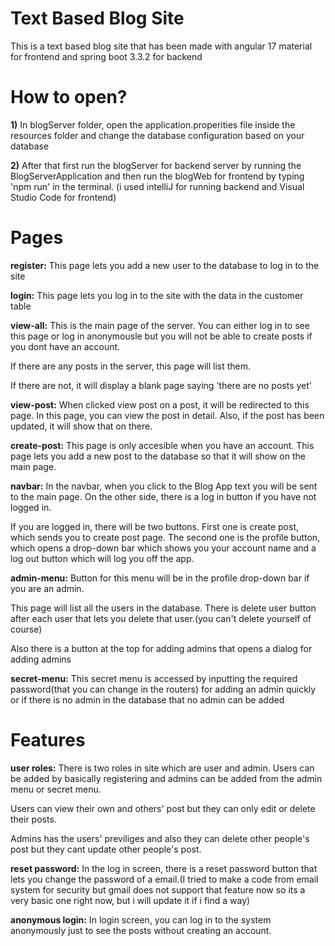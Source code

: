 # Text Based Blog Site
 This is a text based blog site that has been made with angular 17 material for frontend and spring boot 3.3.2 for backend

# How to open?

**1)** In blogServer folder, open the application.properities file inside the resources folder and change the database configuration based on your database

**2)** After that first run the blogServer for backend server by running the BlogServerApplication and then run the blogWeb for frontend by typing 'npm run' in the terminal. (i used intelliJ for running backend and Visual Studio Code for frontend)

# Pages

**register:** This page lets you add a new user to the database to log in to the site

**login:** This page lets you log in to the site with the data in the customer table

**view-all:** This is the main page of the server. You can either log in to see this page or log in anonymousle but you will not be able to create posts if you dont have an account.

If there are any posts in the server, this page will list them.

If there are not, it will display a blank page saying 'there are no posts yet'

**view-post:** When clicked view post on a post, it will be redirected to this page. In this page, you can view the post in detail. Also, if the post has been updated, it will show that on there.

**create-post:** This page is only accesible when you have an account. This page lets you add a new post to the database so that it will show on the main page.

**navbar:** In the navbar, when you click to the Blog App text you will be sent to the main page. On the other side, there is a log in button if you have not logged in. 

If you are logged in, there will be two buttons. First one is create post, which sends you to create post page. The second one is the profile button,  which opens a drop-down bar which shows you your account name and a log out button which will log you off the app. 

**admin-menu:** Button for this menu will be in the profile drop-down bar if you are an admin. 

This page will list all the users in the database. There is delete user button after each user that lets you delete that user.(you can't delete yourself of course) 

Also there is a button at the top for adding admins that opens a dialog for adding admins

**secret-menu:** This secret menu is accessed by inputting the required password(that you can change in the routers) for adding an admin quickly or if there is no admin in the database that no admin can be added

# Features

**user roles:** There is two roles in site which are user and admin. Users can be added by basically registering and admins can be added from the admin menu or secret menu.

Users can view their own and others' post but they can only edit or delete their posts.

Admins has the users' previliges and also they can delete other people's post but they cant update other people's post.

**reset password:** In the log in screen, there is a reset password button that lets you change the password of a email.(I tried to make a code from email system for security but gmail does not support that feature now so its a very basic one right now, but i will update it if i find a way) 

**anonymous login:** In login screen, you can log in to the system anonymously just to see the posts without creating an account.